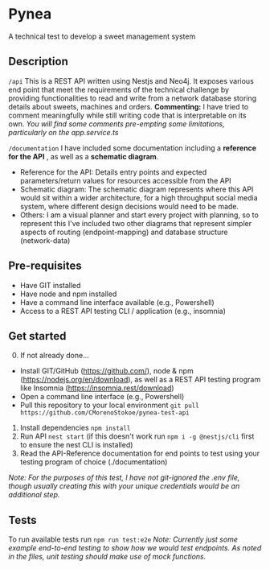 # Pynea

A technical test to develop a sweet management system

## Description

`/api`
This is a REST API written using Nestjs and Neo4j. It exposes various end point that meet the requirements of the technical challenge by providing functionalities to read and write from a network database storing details about sweets, machines and orders.
**Commenting:** I have tried to comment meaningfully while still writing code that is interpretable on its own. _You will find some comments pre-empting some limitations, particularly on the app.service.ts_

`/documentation`
I have included some documentation including a **reference for the API** , as well as a **schematic diagram**.

- Reference for the API: Details entry points and expected parameters/return values for resources accessible from the API
- Schematic diagram: The schematic diagram represents where this API would sit within a wider architecture, for a high throughput social media system, where different design decisions would need to be made.
- Others: I am a visual planner and start every project with planning, so to represent this I've included two other diagrams that represent simpler aspects of routing (endpoint-mapping) and database structure (network-data)

## Pre-requisites

- Have GIT installed
- Have node and npm installed
- Have a command line interface available (e.g., Powershell)
- Access to a REST API testing CLI / application (e.g., insomnia)

## Get started

0. If not already done...

- Install GIT/GitHub (https://github.com/), node & npm (https://nodejs.org/en/download), as well as a REST API testing program like Insomnia (https://insomnia.rest/download)
- Open a command line interface (e.g., Powershell)
- Pull this repository to your local environment `git pull https://github.com/CMorenoStokoe/pynea-test-api`

1. Install dependencies `npm install`
2. Run API `nest start` (if this doesn't work run `npm i -g @nestjs/cli` first to ensure the nest CLI is installed)
3. Read the API-Reference documentation for end points to test using your testing program of choice (./documentation)

_Note: For the purposes of this test, I have not git-ignored the .env file, though usually creating this with your unique credentials would be an additional step._

## Tests

To run available tests run `npm run test:e2e`
_Note: Currently just some example end-to-end testing to show how we would test endpoints. As noted in the files, unit testing should make use of mock functions._
